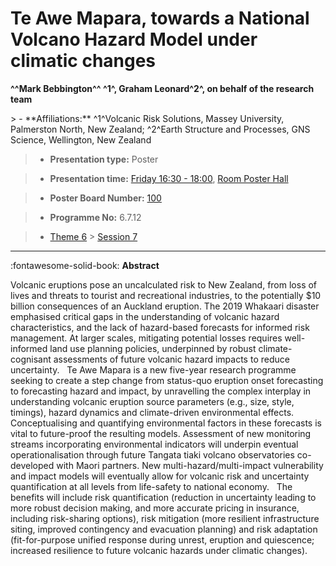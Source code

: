 # Te Awe Mapara, towards a National Volcano Hazard Model under climatic changes

**^^Mark Bebbington^^ ^1^, Graham Leonard^2^, on behalf of the research team**

<!-- more -->> - **Affiliations:** ^1^Volcanic Risk Solutions, Massey University, Palmerston North, New Zealand; ^2^Earth Structure and Processes, GNS Science, Wellington, New Zealand

> - **Presentation type:** Poster

> - **Presentation time:** [Friday 16:30 - 18:00](../sessions_comparison.md#__tabbed_4_6), [Room Poster Hall](../maps_venue.md#__tabbed_1_1)

> - **Poster Board Number:** [100](../map_poster_boards.md#friday)

> - **Programme No:** 6.7.12

> - [Theme 6](../theme6.md) > [Session 7](../sessions/session-6-7.md)

--- 

:fontawesome-solid-book: **Abstract**

Volcanic eruptions pose an uncalculated risk to New Zealand, from loss of lives and threats to tourist and recreational industries, to the potentially $10 billion consequences of an Auckland eruption. The 2019 Whakaari disaster emphasised critical gaps in the understanding of volcanic hazard characteristics, and the lack of hazard-based forecasts for informed risk management. At larger scales, mitigating potential losses requires well-informed land use planning policies, underpinned by robust climate-cognisant assessments of future volcanic hazard impacts to reduce uncertainty.  
Te Awe Mapara is a new five-year research programme seeking to create a step change from status-quo eruption onset forecasting to forecasting hazard and impact, by unravelling the complex interplay in understanding volcanic eruption source parameters (e.g., size, style, timings), hazard dynamics and climate-driven environmental effects. Conceptualising and quantifying environmental factors in these forecasts is vital to future-proof the resulting models. Assessment of new monitoring streams incorporating environmental indicators will underpin eventual operationalisation through future Tangata tiaki volcano observatories co-developed with Maori partners. New multi-hazard/multi-impact vulnerability and impact models will eventually allow for volcanic risk and uncertainty quantification at all levels from life-safety to national economy.  
The benefits will include risk quantification (reduction in uncertainty leading to more robust decision making, and more accurate pricing in insurance, including risk-sharing options), risk mitigation (more resilient infrastructure siting, improved contingency and evacuation planning) and risk adaptation (fit-for-purpose unified response during unrest, eruption and quiescence; increased resilience to future volcanic hazards under climatic changes).


